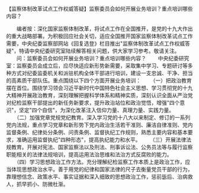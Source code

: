 【监察体制改革试点工作权威答疑】监察委员会如何开展业务培训？重点培训哪些内容？











　　编者按：深化国家监察体制改革，将试点工作在全国推开，是党的十九大作出的重大战略部署。为积极回应社会关切，适应全国推开国家监察体制改革试点工作需要，中央纪委监察部网站《回复选登》栏目推出"监察体制改革试点工作权威答疑"，特请中央纪委研究室陆续解答相关问题，供大家学习参考。敬请关注。
　　问：监察委员会如何开展业务培训？重点培训哪些内容？
　　中央纪委研究室：监察委员会成立后，应尽快适应新形势新需要，采取集中学习、专题研讨等多种方式对纪委监委机关和派驻机构全体干部进行培训，建设一支忠诚、干净、担当的高素质干部队伍。重点围绕以下四个方面开展业务培训：
　　（一）把政治教育摆在首位。围绕学习领会习近平新时代中国特色社会主义思想、学习贯彻党的十九大精神开展政治教育，深刻理解把握科学体系和精神实质，深刻认识全面从严治党对纪检监察干部提出的新任务新要求，提升政治站位和政治觉悟，增强"四个意识"，坚定"四个自信"，为深化改革注入信仰力量、真理力量、实践力量。
　　（二）加强党章党规党纪教育。深入学习党的十八大以来制定、修订的一系列党内法规，重点学习党章和新形势下党内政治生活若干准则、廉洁自律准则、党内监督条例、纪律处分条例、问责条例、监督执纪工作规则，熟悉主要内容和基本要求，准确运用监督执纪"四种形态"，提高执纪能力和水平。
　　（三）开展法律法规教育。开展对宪法、国家监察法以及刑法、刑事诉讼法、公务员法等与履行监察职能相关的法律法规培训，提高运用法治思维和法治方式反腐败的能力。
　　（四）学习思想政治工作方法。充分理解纪检监察工作本质上是政治工作，应当体现思想政治水平。善于用党的纪律和国家法律的尺子去衡量党员干部的行为，靠理想信念、政策水平、事实证据和深入细致的思想政治工作，惩前毖后、治病救人，抓早抓小、防微杜渐。
